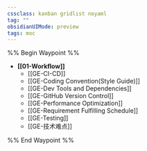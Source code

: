 ```yaml
---
cssclass: kanban gridlist noyaml
tag: ""
obsidianUIMode: preview
tags: moc
---
```

%% Begin Waypoint %%
- **[[01-Workflow]]**
	- [[GE-CI-CD]]
	- [[GE-Coding Convention(Style Guide)]]
	- [[GE-Dev Tools and Dependencies]]
	- [[GE-GitHub Version Control]]
	- [[GE-Performance Optimization]]
	- [[GE-Requirement Fulfilling Schedule]]
	- [[GE-Testing]]
	- [[GE-技术难点]]

%% End Waypoint %%